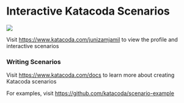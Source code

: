 # Interactive Katacoda Scenarios

[![](http://shields.katacoda.com/katacoda/junizamjamil/count.svg)](https://www.katacoda.com/junizamjamil "Get your profile on Katacoda.com")

Visit https://www.katacoda.com/junizamjamil to view the profile and interactive scenarios

### Writing Scenarios
Visit https://www.katacoda.com/docs to learn more about creating Katacoda scenarios

For examples, visit https://github.com/katacoda/scenario-example
